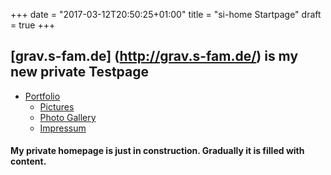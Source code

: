 +++
date = "2017-03-12T20:50:25+01:00"
title = "si-home Startpage"
draft = true
+++
## [grav.s-fam.de] (http://grav.s-fam.de/) is my new private Testpage

*   [Portfolio](http://grav.s-fam.de/portfolio/)
    *   [Pictures](http://grav.s-fam.de/pictures/)
    *   [Photo Gallery](http://grav.s-fam.de/photo-gallery/)
	*   [Impressum](http://grav.s-fam.de/impressum/)

#### My private homepage is just in construction\. Gradually it is filled with content\.

